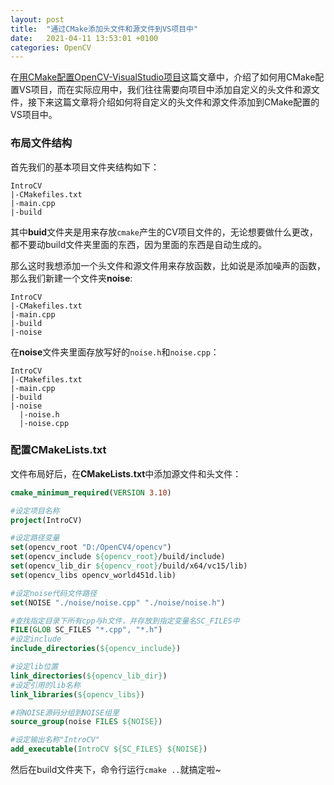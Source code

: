 ```yaml
---
layout: post
title:  "通过CMake添加头文件和源文件到VS项目中"
date:   2021-04-11 13:53:01 +0100
categories: OpenCV
---
```


在[用CMake配置OpenCV-VisualStudio项目](https://zerenlu.github.io/opencv/2021/04/08/%E7%94%A8CMake%E9%85%8D%E7%BD%AEOpenCV-VisualStudio%E9%A1%B9%E7%9B%AE.html)这篇文章中，介绍了如何用CMake配置VS项目，而在实际应用中，我们往往需要向项目中添加自定义的头文件和源文件，接下来这篇文章将介绍如何将自定义的头文件和源文件添加到CMake配置的VS项目中。

### 布局文件结构

首先我们的基本项目文件夹结构如下：

```
IntroCV
|-CMakefiles.txt
|-main.cpp
|-build
```
其中**buid**文件夹是用来存放`cmake`产生的CV项目文件的，无论想要做什么更改，都不要动build文件夹里面的东西，因为里面的东西是自动生成的。

那么这时我想添加一个头文件和源文件用来存放函数，比如说是添加噪声的函数，那么我们新建一个文件夹**noise**:

```
IntroCV
|-CMakefiles.txt
|-main.cpp
|-build
|-noise
```

在**noise**文件夹里面存放写好的`noise.h`和`noise.cpp`：

```
IntroCV
|-CMakefiles.txt
|-main.cpp
|-build
|-noise
  |-noise.h
  |-noise.cpp
```
### 配置CMakeLists.txt

文件布局好后，在**CMakeLists.txt**中添加源文件和头文件：

```cmake
cmake_minimum_required(VERSION 3.10)

#设定项目名称
project(IntroCV)

#设定路径变量
set(opencv_root "D:/OpenCV4/opencv")
set(opencv_include ${opencv_root}/build/include)
set(opencv_lib_dir ${opencv_root}/build/x64/vc15/lib)
set(opencv_libs opencv_world451d.lib)

#设定noise代码文件路径
set(NOISE "./noise/noise.cpp" "./noise/noise.h")

#查找指定目录下所有cpp与h文件，并存放到指定变量名SC_FILES中
FILE(GLOB SC_FILES "*.cpp", "*.h")
#设定include
include_directories(${opencv_include})

#设定lib位置
link_directories(${opencv_lib_dir})
#设定引用的lib名称
link_libraries(${opencv_libs})

#将NOISE源码分组到NOISE组里
source_group(noise FILES ${NOISE})

#设定输出名称"IntroCV"
add_executable(IntroCV ${SC_FILES} ${NOISE})
```

然后在build文件夹下，命令行运行`cmake ..`就搞定啦~
